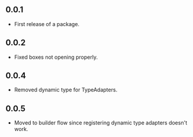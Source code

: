 ## 0.0.1

* First release of a package.

## 0.0.2

* Fixed boxes not opening properly.

## 0.0.4

* Removed dynamic type for TypeAdapters.

## 0.0.5

* Moved to builder flow since registering dynamic type adapters doesn't work.